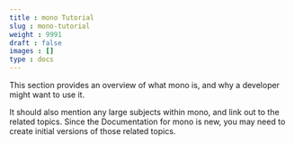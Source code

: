 ```yaml
---
title : mono Tutorial
slug : mono-tutorial
weight : 9991
draft : false
images : []
type : docs
---
```


This section provides an overview of what mono is, and why a developer might want to use it.

It should also mention any large subjects within mono, and link out to the related topics.  Since the Documentation for mono is new, you may need to create initial versions of those related topics.

